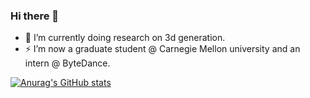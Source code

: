 ### Hi there 👋

<!--
**QuLiao1117/QuLiao1117** is a ✨ _special_ ✨ repository because its `README.md` (this file) appears on your GitHub profile.

Here are some ideas to get you started:


- 🤔 I’m looking for help with ...
- 💬 Ask me about ...
- 📫 How to reach me: ...
- 😄 Pronouns: ...
- ⚡ Fun fact: ...
- 👯 
-->
- 🔭 I’m currently doing research on 3d generation.
- ⚡ I’m now a graduate student @ Carnegie Mellon university and an intern @ ByteDance.


[![Anurag's GitHub stats](https://github-readme-stats.vercel.app/api?username=QuLiao1117)](https://github.com/anuraghazra/github-readme-stats)
